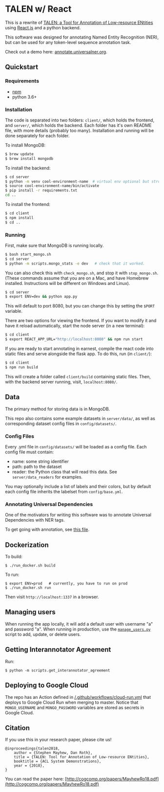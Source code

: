 # TALEN w/ React

This is a rewrite of [TALEN: a Tool for Annotation of Low-resource ENtities](https://github.com/cogcomp/talen) using [React.js](https://reactjs.org/) and a python backend.

This software was designed for annotating Named Entity Recognition (NER), but can be used for any token-level sequence annotation task.


Check out a demo here: [annotate.universalner.org](https://annotate.universalner.org/).

## Quickstart

### Requirements

- [npm](https://www.npmjs.com/get-npm)
- python 3.6+

### Installation

The code is separated into two folders: `client/`, which holds the frontend, and `server/`, which holds the backend.
Each folder has it's own README file, with more details (probably too many).
Installation and running will be done separately for each folder.

To install MongoDB:

```bash 
$ brew update
$ brew install mongodb
```

To install the backend:

```bash
$ cd server
$ python -m venv cool-environment-name  # virtual env optional but strongly recommended
$ source cool-environment-name/bin/activate
$ pip install -r requirements.txt
cd ..
```

To install the frontend:

```bash
$ cd client
$ npm install
$ cd ..
```

### Running

First, make sure that MongoDB is running locally.

```bash
$ bash start_mongo.sh
$ cd server
$ python -m scripts.mongo_stats -e dev   # check that it worked.
```

You can also check this with `check_mongo.sh`, and stop it with `stop_mongo.sh`. (These commands assume that you 
are on a Mac, and have Homebrew installed. Instructions will be different on Windows and Linux).

```bash
$ cd server
$ export ENV=dev && python app.py
```

This will default to port 8080, but you can change this by setting the `$PORT` variable.

There are two options for viewing the frontend. If you want to modify it and have it
reload automatically, start the node server (in a new terminal):

```bash
$ cd client
$ export REACT_APP_URL="http://localhost:8080" && npm run start
```

If you are ready to start annotating in earnest, compile the react code into static files and serve alongside the flask app. To do this, run (in `client/`):

```bash
$ cd client
$ npm run build
```

This will create a folder called `client/build` containing static files.
Then, with the backend server running, visit, `localhost:8080/`.

## Data

The primary method for storing data is in MongoDB.

This repo also contains some example datasets in `server/data/`, as well as corresponding dataset config files in `config/datasets/`.

### Config Files

Every .yml file in `config/datasets/` will be loaded as a config file. Each config file must contain:

- name: some string identifier
- path: path to the dataset
- reader: the Python class that will read this data. See `server/data_readers` for examples.

You may optionally include a list of labels and their colors, but by default each config file inherits the
labelset from `config/base.yml`.

### Annotating Universal Dependencies

One of the motivators for writing this software was to annotate Universal Dependencies with NER tags.

To get going with annotation, see [this file](server/README.md).

## Dockerization

To build:
```
$ ./run_docker.sh build
```

To run:
```
$ export ENV=prod   # currently, you have to run on prod
$ ./run_docker.sh run
```

Then visit `http://localhost:1337` in a browser.

## Managing users

When running the app locally, it will add a default user with username "a" and password "a". When running in production,
use the [`manage_users.py`](server/scripts/manage_users.py) script to add, update, or delete users.

## Getting Interannotator Agreement

Run:
```
$ python -m scripts.get_interannotator_agreement
```

## Deploying to Google Cloud

The repo has an Action defined in [/.github/workflows/cloud-run.yml]() that deploys to Google Cloud Run when merging to master. Notice that `MONGO_USERNAME` and `MONGO_PASSWORD` variables are stored as secrets in Google Cloud.

## Citation

If you use this in your research paper, please cite us!

```
@inproceedings{talen2018,
    author = {Stephen Mayhew, Dan Roth},
    title = {TALEN: Tool for Annotation of Low-resource ENtities},
    booktitle = {ACL System Demonstrations},
    year = {2018},
}
```

You can read the paper here: [http://cogcomp.org/papers/MayhewRo18.pdf](http://cogcomp.org/papers/MayhewRo18.pdf)
